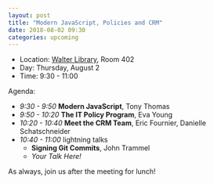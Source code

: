 ```yaml
---
layout: post
title: "Modern JavaScript, Policies and CRM"
date: 2018-08-02 09:30
categories: upcoming
---
```


- Location: [Walter Library](http://campusmaps.umn.edu/walter-library), Room 402
- Day: Thursday, August 2
- Time: 9:30 - 11:00

Agenda:

- *9:30 - 9:50* **Modern JavaScript**, Tony Thomas
- *9:50 - 10:20* **The IT Policy Program**, Eva Young
- *10:20 - 10:40* **Meet the CRM Team**, Eric Fournier, Danielle Schatschneider
- *10:40 - 11:00* lightning talks
  - **Signing Git Commits**, John Trammel
  - _Your Talk Here!_
  
As always, join us after the meeting for lunch!
